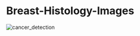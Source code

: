 # Breast-Histology-Images

![cancer_detection](https://user-images.githubusercontent.com/21131348/45002486-572a0080-afd7-11e8-8776-c669caf40a14.png)
